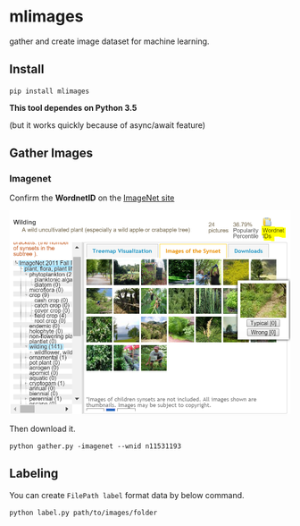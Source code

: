 # mlimages

gather and create image dataset for machine learning.

## Install

```
pip install mlimages
```

**This tool dependes on Python 3.5**

(but it works quickly because of async/await feature)


## Gather Images

### Imagenet

Confirm the **WordnetID** on the [ImageNet site](http://image-net.org/synset)

![imagenet](./doc/imagenet.PNG)

Then download it.

```
python gather.py -imagenet --wnid n11531193
```

## Labeling

You can create `FilePath label` format data by below command.

```
python label.py path/to/images/folder
```

